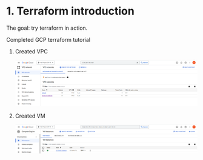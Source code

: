 # 1. Terraform introduction

The goal: try terraform in action.

Completed GCP terraform tutorial

1. Created VPC

    ![created-vpc](./img/vpc.png)
2. Created VM

    ![created-vpc](./img/vm.png)